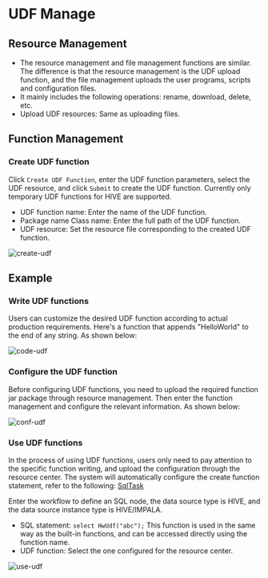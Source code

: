 # UDF Manage

## Resource Management

- The resource management and file management functions are similar. The difference is that the resource management is the UDF upload function, and the file management uploads the user programs, scripts and configuration files.
- It mainly includes the following operations: rename, download, delete, etc.
- Upload UDF resources: Same as uploading files.

## Function Management

### Create UDF function

Click `Create UDF Function`, enter the UDF function parameters, select the UDF resource, and click `Submit` to create the UDF function.
Currently only temporary UDF functions for HIVE are supported.

- UDF function name: Enter the name of the UDF function.
- Package name Class name: Enter the full path of the UDF function.
- UDF resource: Set the resource file corresponding to the created UDF function.

![create-udf](/img/new_ui/dev/resource/create-udf.png)

## Example

### Write UDF functions

Users can customize the desired UDF function according to actual production requirements. Here's a function that appends "HelloWorld" to the end of any string. As shown below:

![code-udf](/img/new_ui/dev/resource/demo/udf-demo01.png)

### Configure the UDF function

Before configuring UDF functions, you need to upload the required function jar package through resource management. Then enter the function management and configure the relevant information. As shown below:

![conf-udf](/img/new_ui/dev/resource/demo/udf-demo02.png)

### Use UDF functions

In the process of using UDF functions, users only need to pay attention to the specific function writing, and upload the configuration through the resource center. The system will automatically configure the create function statement, refer to the following: [SqlTask](https://github.com/apache/dolphinscheduler/blob/923f3f38e3271d7f1d22b3abc3497cecb6957e4a/dolphinscheduler-task-plugin/dolphinscheduler-task-sql/src/main/java/org/apache/dolphinscheduler/plugin/task/sql/SqlTask.java#L507-L531)

Enter the workflow to define an SQL node, the data source type is HIVE, and the data source instance type is HIVE/IMPALA.

- SQL statement: `select HwUdf("abc");` This function is used in the same way as the built-in functions, and can be accessed directly using the function name.
- UDF function: Select the one configured for the resource center.

![use-udf](/img/new_ui/dev/resource/demo/udf-demo03.png)
